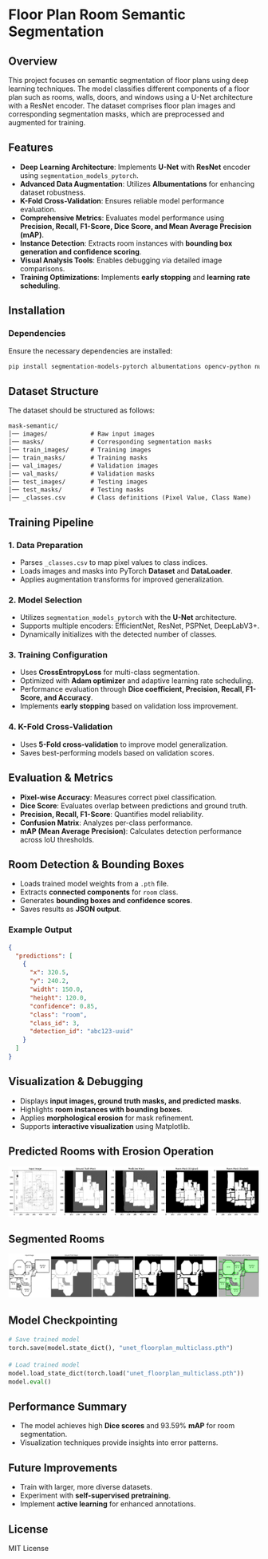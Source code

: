 # Floor Plan Room Semantic Segmentation

## Overview
This project focuses on semantic segmentation of floor plans using deep learning techniques. The model classifies different components of a floor plan such as rooms, walls, doors, and windows using a U-Net architecture with a ResNet encoder. The dataset comprises floor plan images and corresponding segmentation masks, which are preprocessed and augmented for training.

## Features
- **Deep Learning Architecture**: Implements **U-Net** with **ResNet** encoder using `segmentation_models_pytorch`.
- **Advanced Data Augmentation**: Utilizes **Albumentations** for enhancing dataset robustness.
- **K-Fold Cross-Validation**: Ensures reliable model performance evaluation.
- **Comprehensive Metrics**: Evaluates model performance using **Precision, Recall, F1-Score, Dice Score, and Mean Average Precision (mAP)**.
- **Instance Detection**: Extracts room instances with **bounding box generation and confidence scoring**.
- **Visual Analysis Tools**: Enables debugging via detailed image comparisons.
- **Training Optimizations**: Implements **early stopping** and **learning rate scheduling**.

## Installation
### Dependencies
Ensure the necessary dependencies are installed:
```bash
pip install segmentation-models-pytorch albumentations opencv-python numba torch torchvision numpy matplotlib scipy
```

## Dataset Structure
The dataset should be structured as follows:
```
mask-semantic/
│── images/            # Raw input images
│── masks/             # Corresponding segmentation masks
│── train_images/      # Training images
│── train_masks/       # Training masks
│── val_images/        # Validation images
│── val_masks/         # Validation masks
│── test_images/       # Testing images
│── test_masks/        # Testing masks
│── _classes.csv       # Class definitions (Pixel Value, Class Name)
```

## Training Pipeline
### 1. Data Preparation
- Parses `_classes.csv` to map pixel values to class indices.
- Loads images and masks into PyTorch **Dataset** and **DataLoader**.
- Applies augmentation transforms for improved generalization.

### 2. Model Selection
- Utilizes `segmentation_models_pytorch` with the **U-Net** architecture.
- Supports multiple encoders: EfficientNet, ResNet, PSPNet, DeepLabV3+.
- Dynamically initializes with the detected number of classes.

### 3. Training Configuration
- Uses **CrossEntropyLoss** for multi-class segmentation.
- Optimized with **Adam optimizer** and adaptive learning rate scheduling.
- Performance evaluation through **Dice coefficient, Precision, Recall, F1-Score, and Accuracy**.
- Implements **early stopping** based on validation loss improvement.

### 4. K-Fold Cross-Validation
- Uses **5-Fold cross-validation** to improve model generalization.
- Saves best-performing models based on validation scores.

## Evaluation & Metrics
- **Pixel-wise Accuracy**: Measures correct pixel classification.
- **Dice Score**: Evaluates overlap between predictions and ground truth.
- **Precision, Recall, F1-Score**: Quantifies model reliability.
- **Confusion Matrix**: Analyzes per-class performance.
- **mAP (Mean Average Precision)**: Calculates detection performance across IoU thresholds.

## Room Detection & Bounding Boxes
- Loads trained model weights from a `.pth` file.
- Extracts **connected components** for `room` class.
- Generates **bounding boxes and confidence scores**.
- Saves results as **JSON output**.

### Example Output
```json
{
  "predictions": [
    {
      "x": 320.5,
      "y": 240.2,
      "width": 150.0,
      "height": 120.0,
      "confidence": 0.85,
      "class": "room",
      "class_id": 3,
      "detection_id": "abc123-uuid"
    }
  ]
}
```

## Visualization & Debugging
- Displays **input images, ground truth masks, and predicted masks**.
- Highlights **room instances with bounding boxes**.
- Applies **morphological erosion** for mask refinement.
- Supports **interactive visualization** using Matplotlib.

## Predicted Rooms with Erosion Operation
![alt text](output/1.png)

## Segmented Rooms
![alt text](output/segmented.png)


## Model Checkpointing
```python
# Save trained model
torch.save(model.state_dict(), "unet_floorplan_multiclass.pth")

# Load trained model
model.load_state_dict(torch.load("unet_floorplan_multiclass.pth"))
model.eval()
```

## Performance Summary
- The model achieves high **Dice scores** and 93.59% **mAP** for room segmentation.
- Visualization techniques provide insights into error patterns.

## Future Improvements
- Train with larger, more diverse datasets.
- Experiment with **self-supervised pretraining**.
- Implement **active learning** for enhanced annotations.

## License
MIT License
